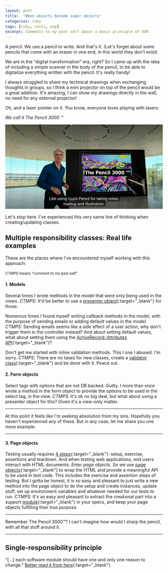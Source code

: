 ```yaml
---
layout: post
title:  "When objects become super objects"
categories: ruby
tags: [ruby, rails, oop]
excerpt: Comments to my past self about a basic principle of OOP.
---
```


A pencil. We use a pencil to write. And that's it. (Let's forget about some pencils that come with an eraser in one end, in this world they don't exist)

We are in the "digital transformation" era, right? So I came up with the idea of including a simple scanner in the body of the pencil, to be able to digitalize everything written with the pencil. It's really handy!

I always struggled to share my technical drawings when exchanging thoughts in groups, so I think a mini projector on top of the pencil would be a great addition. It's amazing, I can show my drawings directly in the wall, no need for any external projector!

Oh, and a laser pointer on it. You know, everyone loves playing with lasers.

_We call it The Pencil 3000 ™_

![the-pencil-3000](/assets/pencil-3000.png)

Let's stop here. I've experienced this very same line of thinking when creating/updating classes.

## Multiple responsibility classes: Real life examples

These are the places where I've encountered myself working with this approach:

<small>_CTMPS_ means "comment to my past self".</small>

#### 1. Models

Several times I wrote methods in the model that were only being used in the views. _CTMPS_: It'd be better to use a [presenter object](https://www.rubyguides.com/2019/09/rails-patterns-presenter-service/){:target="_blank"} for those.

Numerous times I found myself writing callback methods in the model, with the purpose of sending emails or adding default values in the model. _CTMPS_: Sending emails seems like a side effect of a user action, why don't trigger them in the controller instead? And about setting default values, what about setting them using the [ActiveRecord::Attributes API](https://api.rubyonrails.org/classes/ActiveRecord/Attributes/ClassMethods.html){:target="_blank"}?

Don't get me started with inline validation methods. This I one I abused. I'm sorry. _CTMPS_: There are no taxes for new classes, create a [validator class](https://api.rubyonrails.org/classes/ActiveModel/Validator.html){:target="_blank"} and be done with it. Peace out.

#### 2. Form objects

Select tags with options that are not DB backed. Guilty. I more than once wrote a method in the form object to provide the options to be used in the select tag, in the view. _CTMPS_: It's ok no big deal, but what about using a presenter object for this? Given it's a view-only matter.

----
At this point it feels like I'm seeking absolution from my sins. Hopefully you haven't experienced any of these. But in any case, let me share you one more example.

----

#### 3. Page objects

Testing usually requires [4 steps](https://thoughtbot.com/blog/four-phase-test){:target="_blank"}: setup, exercise, assertions and teardown. And when testing web applications, end users interact with HTML documents. _Enter page objects_. So we use [page objects](https://martinfowler.com/bliki/PageObject.html){:target="_blank"} to wrap the HTML and provide a meaningful API to be used in test code. This includes the exercise and assertion steps of testing. But I gotta be honest, it is so easy and pleasant to just write a new method into the page object to do the setup and create instances, update stuff, set up environment variables and whatever needed for our tests to run. _CTMPS_: It's as easy and pleasant to extract the creational part into a support [module](https://rubyapi.org/2.7/o/module){:target="_blank"} in your specs, and keep your page objects fulfilling their _true purpose_.

----
Remember The Pencil 3000™? I can't imagine how would I sharp the pencil, with all that stuff around it.

----

## Single-responsibility principle

"[...] each software module should have one and only one reason to change." [Better read it from here](https://blog.cleancoder.com/uncle-bob/2014/05/08/SingleReponsibilityPrinciple.html){:target="_blank"}

